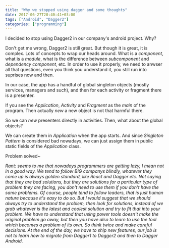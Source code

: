 ```yaml
---
title: "Why we stopped using dagger and some thoughts"
date: 2017-06-27T20:40:41+03:00
tags: ["Android", "Dagger2"]
categories: ["programming"]
---
```


I decided to stop using Dagger2 in our company's android project. Why?

Don't get me wrong, Dagger2 is still great. But though it is great, it is complex. Lots of concepts to wrap our heads around. What is a *component*, what is a *module*, what is the difference between *subcomponent* and *dependency component*, etc. In order to use it properly, we need to anwser all that questions, even you think you understand it, you still run into suprises now and then.

In our case, the app has a handful of global singleton objects (mostly services, managers and such), and then for each activity or fragment there is a presenter.

If you see the *Application*, *Activity* and *Fragment* as the *main* of the program. Then actually *new* a new object is not that harmful there.

So we can *new* presenters directly in activities. Then, what about the global objects?

We can create them in *Application* when the app starts. And since *Singleton Pattern* is considered bad nowadays, we can just assign them in public static fields of the *Application* class.

Problem solved~


*Rant: seems to me that nowadays programmers are getting lazy, I mean not in a good way. We tend to follow BIG companys blindly, whatever they come up is always golden standard, like React and Dagger etc. Not saying that they are bad solutions, but they are solutions for a particular type of problem they are facing, you don't need to use them if you don't have the same problems. Of course, people tend to follow leaders, that is just human nature because it's easy to do so. But I would suggest that we should always try to understand the problem, then look for solutions, instead of we grab whatever is the latest and coolest solution and try to fit that into your problem. We have to understand that using power tools doesn't make the original problem go away, but then you have also to learn to use the tool which becomes a problem of its own. So think twice and make careful decisions. At the end of the day, we have to ship new features, our job is not to learn how to migrate from Dagger1 to Dagger2 and then to Dagger Android.*
